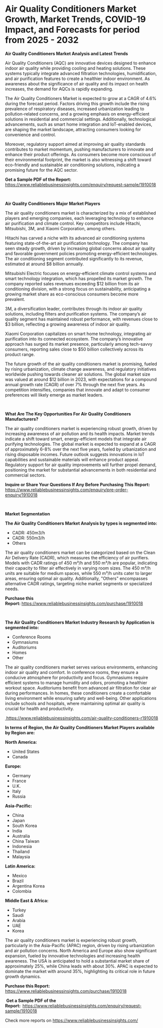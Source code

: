 <p><h1>Air Quality Conditioners Market Growth, Market Trends, COVID-19 Impact, and Forecasts for period from 2025 - 2032</h1></p><p><strong>Air Quality Conditioners Market Analysis and Latest Trends</strong></p>
<p><p>Air Quality Conditioners (AQC) are innovative devices designed to enhance indoor air quality while providing cooling and heating solutions. These systems typically integrate advanced filtration technologies, humidification, and air purification features to create a healthier indoor environment. As awareness about the significance of air quality and its impact on health increases, the demand for AQCs is rapidly expanding.</p><p>The Air Quality Conditioners Market is expected to grow at a CAGR of 4.6% during the forecast period. Factors driving this growth include the rising prevalence of respiratory diseases, increased urbanization leading to pollution-related concerns, and a growing emphasis on energy-efficient solutions in residential and commercial settings. Additionally, technological advancements, such as smart home integration and IoT-enabled devices, are shaping the market landscape, attracting consumers looking for convenience and control.</p><p>Moreover, regulatory support aimed at improving air quality standards contributes to market momentum, pushing manufacturers to innovate and enhance their product offerings. As consumers become more conscious of their environmental footprint, the market is also witnessing a shift toward eco-friendly and sustainable air conditioning solutions, indicating a promising future for the AQC sector.</p></p>
<p><strong>Get a Sample PDF of the Report:&nbsp;</strong> <a href="https://www.reliablebusinessinsights.com/enquiry/request-sample/1910018?utm_campaign=2099&utm_medium=2&utm_source=Github&utm_content=ia&utm_term=10022025&utm_id=air-quality-conditioners">https://www.reliablebusinessinsights.com/enquiry/request-sample/1910018</a></p>
<p>&nbsp;</p>
<p><strong>Air Quality Conditioners Major Market Players</strong></p>
<p><p>The air quality conditioners market is characterized by a mix of established players and emerging companies, each leveraging technology to enhance air purification and climate control. Key competitors include Hitachi, Mitsubishi, 3M, and Xiaomi Corporation, among others.</p><p>Hitachi has carved a niche with its advanced air conditioning systems featuring state-of-the-art air purification technology. The company has seen steady growth, driven by increasing global concerns about air quality and favorable government policies promoting energy-efficient technologies. The air conditioning segment contributed significantly to its revenue, estimated at around $8 billion annually.</p><p>Mitsubishi Electric focuses on energy-efficient climate control systems and smart technology integration, which has propelled its market growth. The company reported sales revenues exceeding $12 billion from its air conditioning division, with a strong focus on sustainability, anticipating a growing market share as eco-conscious consumers become more prevalent.</p><p>3M, a diversification leader, contributes through its indoor air quality solutions, including filters and purification systems. The company’s air quality segment has maintained robust performance, with revenues close to $3 billion, reflecting a growing awareness of indoor air quality.</p><p>Xiaomi Corporation capitalizes on smart home technology, integrating air purification into its connected ecosystem. The company’s innovative approach has surged its market presence, particularly among tech-savvy consumers, reporting sales close to $50 billion collectively across its product range.</p><p>The future growth of the air quality conditioners market is promising, fueled by rising urbanization, climate change awareness, and regulatory initiatives worldwide pushing towards cleaner air solutions. The global market size was valued at around $12 billion in 2023, with expectations for a compound annual growth rate (CAGR) of over 7% through the next five years. As competition intensifies, companies that innovate and adapt to consumer preferences will likely emerge as market leaders.</p></p>
<p>&nbsp;</p>
<p><strong>What Are The Key Opportunities For Air Quality Conditioners Manufacturers?</strong></p>
<p><p>The air quality conditioners market is experiencing robust growth, driven by increasing awareness of air pollution and its health impacts. Market trends indicate a shift toward smart, energy-efficient models that integrate air purifying technologies. The global market is expected to expand at a CAGR of approximately 6-8% over the next five years, fueled by urbanization and rising disposable incomes. Future outlook suggests innovations in IoT capabilities and sustainable materials will enhance product appeal. Regulatory support for air quality improvements will further propel demand, positioning the market for substantial advancements in both residential and commercial sectors.</p></p>
<p><strong>Inquire or Share Your Questions If Any Before Purchasing This Report:</strong> <a href="https://www.reliablebusinessinsights.com/enquiry/pre-order-enquiry/1910018?utm_campaign=2099&utm_medium=2&utm_source=Github&utm_content=ia&utm_term=10022025&utm_id=air-quality-conditioners">https://www.reliablebusinessinsights.com/enquiry/pre-order-enquiry/1910018</a></p>
<p>&nbsp;</p>
<p><strong>Market Segmentation</strong></p>
<p><strong>The Air Quality Conditioners Market Analysis by types is segmented into:</strong></p>
<p><ul><li>CADR: 450m3/h</li><li>CADR: 550m3/h</li><li>Others</li></ul></p>
<p><p>The air quality conditioners market can be categorized based on the Clean Air Delivery Rate (CADR), which measures the efficiency of air purifiers. Models with CADR ratings of 450 m³/h and 550 m³/h are popular, indicating their capacity to filter air effectively in varying room sizes. The 450 m³/h units are suitable for medium spaces, while 550 m³/h units cater to larger areas, ensuring optimal air quality. Additionally, "Others" encompasses alternative CADR ratings, targeting niche market segments or specialized needs.</p></p>
<p><strong>Purchase this Report:&nbsp;</strong><a href="https://www.reliablebusinessinsights.com/purchase/1910018?utm_campaign=2099&utm_medium=2&utm_source=Github&utm_content=ia&utm_term=10022025&utm_id=air-quality-conditioners">https://www.reliablebusinessinsights.com/purchase/1910018</a></p>
<p>&nbsp;</p>
<p><strong>The Air Quality Conditioners Market Industry Research by Application is segmented into:</strong></p>
<p><ul><li>Conference Rooms</li><li>Gymnasiums</li><li>Auditoriums</li><li>Homes</li><li>Other</li></ul></p>
<p><p>The air quality conditioners market serves various environments, enhancing indoor air quality and comfort. In conference rooms, they ensure a conducive atmosphere for productivity and focus. Gymnasiums require efficient systems to manage humidity and odors, promoting a healthier workout space. Auditoriums benefit from advanced air filtration for clear air during performances. In homes, these conditioners create a comfortable living environment while ensuring safety and well-being. Other applications include schools and hospitals, where maintaining optimal air quality is crucial for health and productivity.</p></p>
<p><a href="https://www.reliablebusinessinsights.com/air-quality-conditioners-r1910018?utm_campaign=2099&utm_medium=2&utm_source=Github&utm_content=ia&utm_term=10022025&utm_id=air-quality-conditioners">&nbsp;https://www.reliablebusinessinsights.com/air-quality-conditioners-r1910018</a></p>
<p><strong>In terms of Region, the Air Quality Conditioners Market Players available by Region are:</strong></p>
<p>
    <p> <strong> North America: </strong>
        <ul>
            <li>United States</li>
            <li>Canada</li>
        </ul>
        </p> 
    <p> <strong> Europe: </strong>
        <ul>
            <li>Germany</li>
            <li>France</li>
            <li>U.K.</li>
            <li>Italy</li>
            <li>Russia</li>
        </ul>
        </p> 
    <p> <strong> Asia-Pacific: </strong>
        <ul>
            <li>China</li>
            <li>Japan</li>
            <li>South Korea</li>
            <li>India</li>
            <li>Australia</li>
            <li>China Taiwan</li>
            <li>Indonesia</li>
            <li>Thailand</li>
            <li>Malaysia</li>
        </ul>
        </p> 
    <p> <strong> Latin America: </strong>
        <ul>
            <li>Mexico</li>
            <li>Brazil</li>
            <li>Argentina Korea</li>
            <li>Colombia</li>
        </ul>
        </p> 
    <p> <strong> Middle East & Africa: </strong>
        <ul>
            <li>Turkey</li>
            <li>Saudi</li>
            <li>Arabia</li>
            <li>UAE</li>
            <li>Korea</li>
        </ul>
    </p>
    </p>
<p><p>The air quality conditioners market is experiencing robust growth, particularly in the Asia-Pacific (APAC) region, driven by rising urbanization and air pollution concerns. North America and Europe also show significant expansion, fueled by innovative technologies and increasing health awareness. The USA is anticipated to hold a substantial market share of approximately 25%, while China leads with about 30%. APAC is expected to dominate the market with around 35%, highlighting its critical role in future growth dynamics.</p></p>
<p><strong>Purchase this Report: </strong><a href="https://www.reliablebusinessinsights.com/purchase/1910018?utm_campaign=2099&utm_medium=2&utm_source=Github&utm_content=ia&utm_term=10022025&utm_id=air-quality-conditioners">https://www.reliablebusinessinsights.com/purchase/1910018</a></p>
<p>&nbsp;<strong>Get a Sample PDF of the Report:&nbsp;&nbsp;</strong><a href="https://www.reliablebusinessinsights.com/enquiry/request-sample/1910018?utm_campaign=2099&utm_medium=2&utm_source=Github&utm_content=ia&utm_term=10022025&utm_id=air-quality-conditioners">https://www.reliablebusinessinsights.com/enquiry/request-sample/1910018</a></p>
<p><strong></strong></p>
<p>Check more reports on <a href="https://www.reliablebusinessinsights.com/?utm_campaign=2099&utm_medium=2&utm_source=Github&utm_content=ia&utm_term=10022025&utm_id=air-quality-conditioners">https://www.reliablebusinessinsights.com/</a></p>